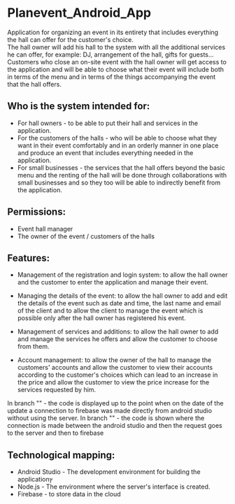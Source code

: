 # Planevent_Android_App
Application for organizing an event in its entirety that includes everything the hall can offer for the customer's choice. <br />
The hall owner will add his hall to the system with all the additional services he can offer, for example: DJ, arrangement of the hall, gifts for guests...
Customers who close an on-site event with the hall owner will get access to the application and will be able to choose what their event will include both in terms of the menu and in terms of the things accompanying the event that the hall offers.

## Who is the system intended for:
- For hall owners - to be able to put their hall and services in the application.
-  For the customers of the halls - who will be able to choose what they want in their event comfortably and in an orderly manner in one place and produce an event that includes everything needed in the application.
-  For small businesses - the services that the hall offers beyond the basic menu and the renting of the hall will be done through collaborations with small businesses and so they too will be able to indirectly benefit from the application.

## Permissions:
- Event hall manager
- The owner of the event / customers of the halls


## Features:
- Management of the registration and login system: to allow the hall owner and the customer to enter the application and manage their event.

- Managing the details of the event: to allow the hall owner to add and edit the details of the event such as date and time, the last name and email of the client and to allow the client to manage the event which is possible only after the hall owner has registered his event.

- Management of services and additions: to allow the hall owner to add and manage the services he offers and allow the customer to choose from them.

- Account management: to allow the owner of the hall to manage the customers' accounts and allow the customer to view their accounts according to the customer's choices which can lead to an increase in the price and allow the customer to view the price increase for the services requested by him.


In branch "" - the code is displayed up to the point when on the date of the update a connection to firebase was made directly from android studio without using the server.
In branch "" - the code is shown where the connection is made between the android studio and then the request goes to the server and then to firebase

## Technological mapping:
- Android Studio - The development environment for building the applicationץ
- Node.js - The environment where the server's interface is created.
- Firebase - to store data in the cloud

